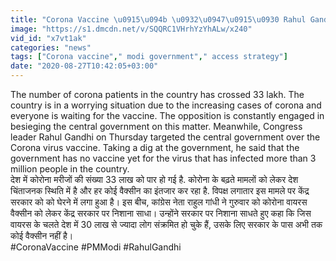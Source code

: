 ```yaml
---
title: "Corona Vaccine \u0915\u094b \u0932\u0947\u0915\u0930 Rahul Gandhi \u0915\u093e Modi Govt. \u092a\u0930 \u0928\u093f\u0936\u093e\u0928\u093e,\u092c\u094b\u0932\u0947 \u092c\u0930\u0924\u0940 \u0917\u0908 \u0932\u093e\u092a\u0930\u0935\u093e\u0939\u0940 \u0935\u0928\u0907\u0902\u0921\u093f\u092f\u093e \u0939\u093f\u0902\u0926\u0940"
image: "https://s1.dmcdn.net/v/SQQRC1VHrhYzYhALw/x240"
vid_id: "x7vt1ak"
categories: "news"
tags: ["Corona vaccine"," modi government"," access strategy"]
date: "2020-08-27T10:42:05+03:00"
---
```

The number of corona patients in the country has crossed 33 lakh. The country is in a worrying situation due to the increasing cases of corona and everyone is waiting for the vaccine. The opposition is constantly engaged in besieging the central government on this matter. Meanwhile, Congress leader Rahul Gandhi on Thursday targeted the central government over the Corona virus vaccine. Taking a dig at the government, he said that the government has no vaccine yet for the virus that has infected more than 3 million people in the country.    <br>देश में कोरोना मरीजों की संख्या 33 लाख को पार हो गई है. कोरोना के बढ़ते मामलों को लेकर देश चिंताजनक स्थिति में है और हर कोई वैक्सीन का इंतजार कर रहा है. विपक्ष लगातार इस मामले पर केंद्र सरकार को को घेरने में लगा हुआ है। इस बीच, कांग्रेस नेता राहुल गांधी ने गुरुवार को कोरोना वायरस वैक्सीन को लेकर केंद्र सरकार पर निशाना साधा। उन्होंने सरकार पर निशाना साधते हुए कहा कि जिस वायरस के चलते देश में 30 लाख से ज्यादा लोग संक्रमित हो चुके हैं, उसके लिए सरकार के पास अभी तक कोई वैक्सीन नहीं है।    <br>#CoronaVaccine #PMModi #RahulGandhi
